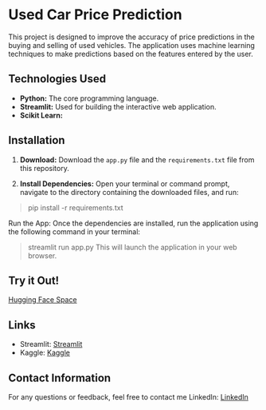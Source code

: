 # Used Car Price Prediction
This project is designed to improve the accuracy of price predictions in the buying and selling of used vehicles. The application uses machine learning techniques to make predictions based on the features entered by the user.

## Technologies Used

* **Python:** The core programming language.
* **Streamlit:**  Used for building the interactive web application.
* **Scikit Learn:** 

## Installation

1. **Download:** Download the `app.py` file and the `requirements.txt` file from this repository.

2. **Install Dependencies:** Open your terminal or command prompt, navigate to the directory containing the downloaded files, and run:

> pip install -r requirements.txt

Run the App: Once the dependencies are installed, run the application using the following command in your terminal:

> streamlit run app.py
This will launch the application in your web browser.

## Try it Out!
[Hugging Face Space](https://huggingface.co/spaces/hanifekaptan/Used_Car_Price_Prediction_BC)

## Links
* Streamlit: [Streamlit](https://streamlit.io/)
* Kaggle: [Kaggle](https://www.kaggle.com/code/hanifekaptan/used-car-price-prediction-bc)

## Contact Information
For any questions or feedback, feel free to contact me
LinkedIn: [LinkedIn](https://www.linkedin.com/in/hanifekaptan-u1f90d/)

